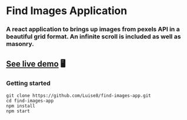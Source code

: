 # Find Images Application

### A react application to brings up images from pexels API in a beautiful grid format. An infinite scroll is included as well as masonry. 


## [See live demo](https://find-images-app.netlify.app/) 🖥️


### Getting started
```
git clone https://github.com/Luise8/find-images-app.git
cd find-images-app
npm install
npm start
```
